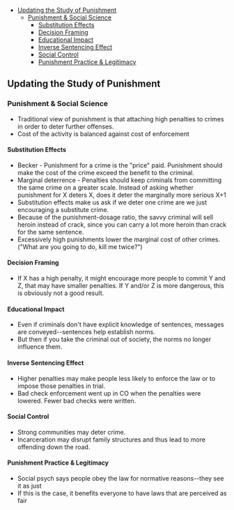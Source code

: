 - [Updating the Study of Punishment](#updating-the-study-of-punishment)
	- [Punishment & Social Science](#punishment-&-social-science)
		- [Substitution Effects](#substitution-effects)
		- [Decision Framing](#decision-framing)
		- [Educational Impact](#educational-impact)
		- [Inverse Sentencing Effect](#inverse-sentencing-effect)
		- [Social Control](#social-control)
		- [Punishment Practice & Legitimacy](#punishment-practice-&-legitimacy)

## Updating the Study of Punishment
### Punishment & Social Science
* Traditional view of punishment is that attaching high penalties to crimes in order to deter further offenses.
* Cost of the activity is balanced against cost of enforcement

#### Substitution Effects
* Becker - Punishment for a crime is the "price" paid. Punishment should make the cost of the crime exceed the benefit to the criminal.
* Marginal deterrence - Penalties should keep criminals from committing the same crime on a greater scale. Instead of asking whether punishment for X deters X, does it deter the marginally more serious X+1
* Substitution effects make us ask if we deter one crime are we just encouraging a substitute crime.
* Because of the punishment-dosage ratio, the savvy criminal will sell heroin instead of crack, since you can carry a lot more heroin than crack for the same sentence.
* Excessively high punishments lower the marginal cost of other crimes. ("What are you going to do, kill me twice?")

#### Decision Framing
* If X has a high penalty, it might encourage more people to commit Y and Z, that may have smaller penalties. If Y and/or Z is more dangerous, this is obviously not a good result.

#### Educational Impact
* Even if criminals don't have explicit knowledge of sentences, messages are conveyed--sentences help establish norms.
* But then if you take the criminal out of society, the norms no longer influence them.

#### Inverse Sentencing Effect
* Higher penalties may make people less likely to enforce the law or to impose those penalties in trial.
* Bad check enforcement went up in CO when the penalties were lowered. Fewer bad checks were written.

#### Social Control
* Strong communities may deter crime.
* Incarceration may disrupt family structures and thus lead to more offending down the road.

#### Punishment Practice & Legitimacy
* Social psych says people obey the law for normative reasons--they see it as just
* If this is the case, it benefits everyone to have laws that are perceived as fair